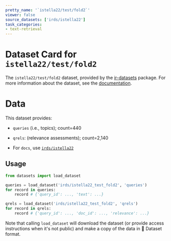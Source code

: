 ```yaml
---
pretty_name: '`istella22/test/fold2`'
viewer: false
source_datasets: ['irds/istella22']
task_categories:
- text-retrieval
---
```


# Dataset Card for `istella22/test/fold2`

The `istella22/test/fold2` dataset, provided by the [ir-datasets](https://ir-datasets.com/) package.
For more information about the dataset, see the [documentation](https://ir-datasets.com/istella22#istella22/test/fold2).

# Data

This dataset provides:
 - `queries` (i.e., topics); count=440
 - `qrels`: (relevance assessments); count=2,140

 - For `docs`, use [`irds/istella22`](https://huggingface.co/datasets/irds/istella22)

## Usage

```python
from datasets import load_dataset

queries = load_dataset('irds/istella22_test_fold2', 'queries')
for record in queries:
    record # {'query_id': ..., 'text': ...}

qrels = load_dataset('irds/istella22_test_fold2', 'qrels')
for record in qrels:
    record # {'query_id': ..., 'doc_id': ..., 'relevance': ...}

```

Note that calling `load_dataset` will download the dataset (or provide access instructions when it's not public) and make a copy of the
data in 🤗 Dataset format.
